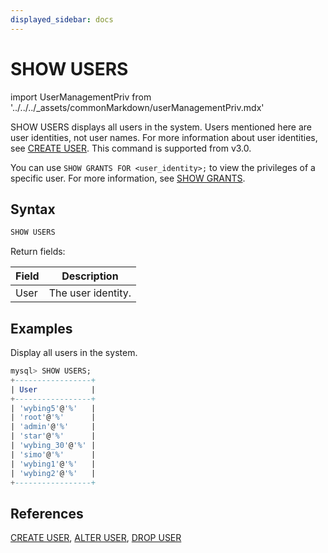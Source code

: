 ```yaml
---
displayed_sidebar: docs
---
```


# SHOW USERS

import UserManagementPriv from '../../../_assets/commonMarkdown/userManagementPriv.mdx'

SHOW USERS displays all users in the system. Users mentioned here are user identities, not user names. For more information about user identities, see [CREATE USER](CREATE_USER.md). This command is supported from v3.0.

You can use `SHOW GRANTS FOR <user_identity>;` to view the privileges of a specific user. For more information, see [SHOW GRANTS](SHOW_GRANTS.md).

<UserManagementPriv />

## Syntax

```SQL
SHOW USERS
```

Return fields:

| **Field** | **Description**    |
| --------- | ------------------ |
| User      | The user identity. |

## Examples

Display all users in the system.

```SQL
mysql> SHOW USERS;
+-----------------+
| User            |
+-----------------+
| 'wybing5'@'%'   |
| 'root'@'%'      |
| 'admin'@'%'     |
| 'star'@'%'      |
| 'wybing_30'@'%' |
| 'simo'@'%'      |
| 'wybing1'@'%'   |
| 'wybing2'@'%'   |
+-----------------+
```

## References

[CREATE USER](CREATE_USER.md), [ALTER USER](ALTER_USER.md), [DROP USER](DROP_USER.md)
